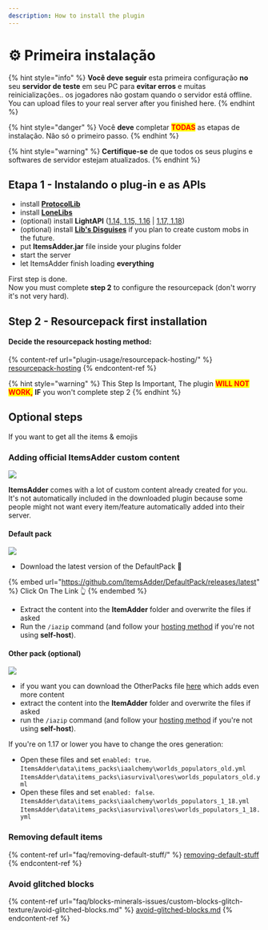 ```yaml
---
description: How to install the plugin
---
```


# ⚙ Primeira instalação

{% hint style="info" %}
**Você deve seguir** esta primeira configuração **no** seu **servidor de teste** em seu PC para **evitar erros** e muitas reinicializações.. os jogadores não gostam quando o servidor está offline.\
You can upload files to your real server after you finished here.
{% endhint %}

{% hint style="danger" %}
Você **deve** completar <mark style="color:red;">**TODAS**</mark> as etapas de instalação. Não só o primeiro passo.
{% endhint %}

{% hint style="warning" %}
**Certifique-se** de que todos os seus plugins e softwares de servidor estejam atualizados.
{% endhint %}

## Etapa 1 - Instalando o plug-in e as APIs

* install [**ProtocolLib**](https://www.spigotmc.org/resources/protocollib.1997/)
* install [**LoneLibs**](https://www.spigotmc.org/resources/lonelibs.75974/)
* (optional) install **LightAPI** ([1.14, 1.15, 1.16](http://a.devs.beer/lightapi-old) | [1.17, 1.18](http://a.devs.beer/lightapi-new))
* (optional) install [**Lib's Disguises**](https://www.spigotmc.org/resources/libs-disguises-free.81/) if you plan to create custom mobs in the future.
* put **ItemsAdder.jar** file inside your plugins folder
* start the server
* let ItemsAdder finish loading **everything**

First step is done.\
Now you must complete **step 2** to configure the resourcepack (don't worry it's not very hard).

## Step 2 - Resourcepack first installation

#### Decide the resourcepack hosting method:

{% content-ref url="plugin-usage/resourcepack-hosting/" %}
[resourcepack-hosting](plugin-usage/resourcepack-hosting/)
{% endcontent-ref %}

{% hint style="warning" %}
This Step Is Important, The plugin <mark style="color:red;">**WILL NOT WORK,**</mark> **IF** you won't complete step 2
{% endhint %}

## Optional steps

If you want to get all the items & emojis

### Adding official ItemsAdder custom content

![](.gitbook/assets/items\_showcase\_gif.apng)

**ItemsAdder** comes with a lot of custom content already created for you.\
It's not automatically included in the downloaded plugin because some people might not want every item/feature automatically added into their server.

#### Default pack

![](<.gitbook/assets/image (47).png>)

* Download the latest version of the DefaultPack 🔽

{% embed url="https://github.com/ItemsAdder/DefaultPack/releases/latest" %}
Click On The Link 👆
{% endembed %}

* Extract the content into the **ItemAdder** folder and overwrite the files if asked
* Run the `/iazip` command (and follow your [hosting method](plugin-usage/resourcepack-hosting/) if you're not using **self-host**).

#### Other pack (optional)

![](<.gitbook/assets/image (50).png>)

* if you want you can download the OtherPacks file [here](https://github.com/ItemsAdder/OtherPacks/releases/latest) which adds even more content
* extract the content into the **ItemAdder** folder and overwrite the files if asked
* run the `/iazip` command (and follow your [hosting method](plugin-usage/resourcepack-hosting/) if you're not using **self-host**).

If you're on 1.17 or lower you have to change the ores generation:

* Open these files and set `enabled: true`.\
  `ItemsAdder\data\items_packs\iaalchemy\worlds_populators_old.yml`\
  `ItemsAdder\data\items_packs\iasurvival\ores\worlds_populators_old.yml`
* Open these files and set `enabled: false`.\
  `ItemsAdder\data\items_packs\iaalchemy\worlds_populators_1_18.yml`\
  `ItemsAdder\data\items_packs\iasurvival\ores\worlds_populators_1_18.yml`

### Removing default items

{% content-ref url="faq/removing-default-stuff/" %}
[removing-default-stuff](faq/removing-default-stuff/)
{% endcontent-ref %}

### Avoid glitched blocks

{% content-ref url="faq/blocks-minerals-issues/custom-blocks-glitch-texture/avoid-glitched-blocks.md" %}
[avoid-glitched-blocks.md](faq/blocks-minerals-issues/custom-blocks-glitch-texture/avoid-glitched-blocks.md)
{% endcontent-ref %}
